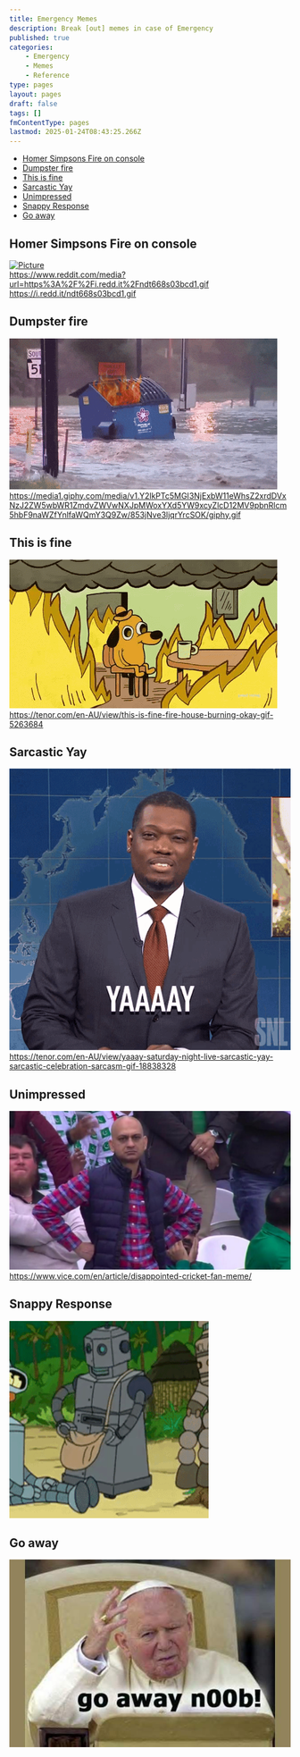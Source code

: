 ```yaml
---
title: Emergency Memes
description: Break [out] memes in case of Emergency
published: true
categories:
    - Emergency
    - Memes
    - Reference
type: pages
layout: pages
draft: false
tags: []
fmContentType: pages
lastmod: 2025-01-24T08:43:25.266Z
---
```


<!--- cSpell:disable --->
* [Homer Simpsons Fire on console](#homer-simpsons-fire-on-console)
* [Dumpster fire](#dumpster-fire)
* [This is fine](#this-is-fine)
* [Sarcastic Yay](#sarcastic-yay)
* [Unimpressed](#unimpressed)
* [Snappy Response](#snappy-response)
* [Go away](#go-away)
<!--- cSpell:enable --->

## Homer Simpsons Fire on console

[![Picture](/assets/images/homer-water-console.gif)](/assets/images/homer-water-console.gif)\
<https://www.reddit.com/media?url=https%3A%2F%2Fi.redd.it%2Fndt668s03bcd1.gif>\
<https://i.redd.it/ndt668s03bcd1.gif>

## Dumpster fire

[![Picture](/assets/images/dumpsterfire.gif)](/assets/images/dumpsterfire.gif)\
<https://media1.giphy.com/media/v1.Y2lkPTc5MGI3NjExbW11eWhsZ2xrdDVxNzJ2ZW5wbWR1ZmdvZWVwNXJpMWoxYXd5YW9xcyZlcD12MV9pbnRlcm5hbF9naWZfYnlfaWQmY3Q9Zw/853jNve3ljqrYrcSOK/giphy.gif>

## This is fine

[![Picture](/assets/images/this-is-fine-fire.gif)](/assets/images/this-is-fine-fire.gif)\
<https://tenor.com/en-AU/view/this-is-fine-fire-house-burning-okay-gif-5263684>

## Sarcastic Yay

[![Picture](/assets/images/yaaay-saturday-night-live.gif)](/assets/images/yaaay-saturday-night-live.gif)\
<https://tenor.com/en-AU/view/yaaay-saturday-night-live-sarcastic-yay-sarcastic-celebration-sarcasm-gif-18838328>

## Unimpressed

[![Picture](/assets/images/unimpressed.jpeg)](/assets/images/unimpressed.jpeg)\
<https://www.vice.com/en/article/disappointed-cricket-fan-meme/>

## Snappy Response

[![Picture](/assets/images/yourmother.gif)](/assets/images/yourmother.gif)

## Go away

[![Picture](/assets/images/noob.jpg)](/assets/images/noob.jpg)
